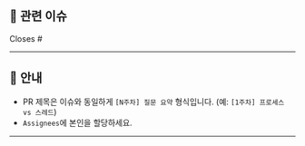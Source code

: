 ## 🐛 관련 이슈
<!-- 닫을 이슈 번호를 적어주세요. 예: Closes #12 -->
Closes #

---

## 📢 안내
- PR 제목은 이슈와 동일하게 `[N주차] 질문 요약` 형식입니다. (예: `[1주차] 프로세스 vs 스레드`)
- `Assignees`에 본인을 할당하세요.

---
